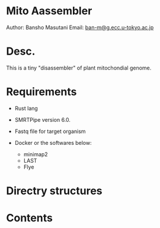 # Mito Aassembler

Author: Bansho Masutani
Email: ban-m@g.ecc.u-tokyo.ac.jp

# Desc.

This is a tiny "disassembler" of plant mitochondial genome.

# Requirements

- Rust lang
- SMRTPipe version 6.0.
- Fastq file for target organism

- Docker or the softwares below:
  - minimap2
  - LAST
  - Flye


# Directry structures


# Contents

